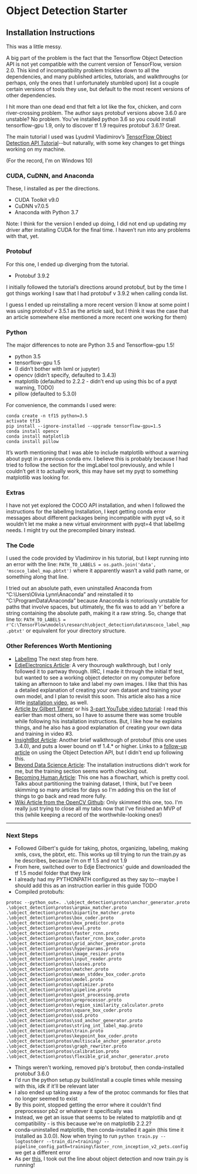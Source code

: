 # Object Detection Starter
## Installation Instructions
This was a little messy.

A big part of the problem is the fact that the Tensorflow Object Detection API is not yet compatible with the current version of TensorFlow, version 2.0. This kind of incompatibility problem trickles down to all the dependencies, and many published articles, tutorials, and walkthroughs (or perhaps, only the ones that I unfortunately stumbled upon) list a couple certain versions of tools they use, but default to the most recent versions of other dependencies. 

I hit more than one dead end that felt a lot like the fox, chicken, and corn river-crossing problem. The author says protobuf versions above 3.6.0 are unstable? No problem. You’ve installed python 3.6 so you could install tensorflow-gpu 1.9, only to discover tf 1.9 requires protobuf 3.6.1? Great.

The main tutorial I used was Lyudmil Vladimirov’s [TensorFlow Object Detection API Tutorial](https://tensorflow-object-detection-api-tutorial.readthedocs.io/en/latest/install.html)--but naturally, with some key changes to get things working on my machine.

(For the record, I'm on Windows 10)

### CUDA, CuDNN, and Anaconda
These, I installed as per the directions.

* CUDA Toolkit v9.0
* CuDNN v7.0.5
* Anaconda with Python 3.7

Note: I think for the version I ended up doing, I did not end up updating my driver after installing CUDA for the final time. I haven’t run into any problems with that, yet.

### Protobuf
For this one, I ended up diverging from the tutorial.

* Protobuf 3.9.2

I initially followed the tutorial’s directions around protobuf, but by the time I got things working I saw that I had protobuf v 3.9.2 when calling conda list.

I guess I ended up reinstalling a more recent version (I know at some point I was using protobuf v 3.5.1 as the article said, but I think it was the case that an article somewhere else mentioned a more recent one working for them)

### Python
The major differences to note are Python 3.5 and Tensorflow-gpu 1.5!

* python 3.5
* tensorflow-gpu 1.5
* (I didn’t bother with lxml or jupyter)
* opencv (didn’t specify, defaulted to 3.4.3)
* matplotlib (defaulted to 2.2.2 - didn’t end up using this bc of a pyqt warning, TODO)
* pillow (defaulted to 5.3.0)

For convenience, the commands I used were:

```
conda create -n tf15 python=3.5
activate tf15
pip install --ignore-installed --upgrade tensorflow-gpu=1.5
conda install opencv 
conda install matplotlib 
conda install pillow
```

It’s worth mentioning that I was able to include matplotlib without a warning about pyqt in a previous conda env. I believe this is probably because I had tried to follow the section for the imgLabel tool previously, and while I couldn’t get it to actually work, this may have set my pyqt to something matplotlib was looking for.

### Extras
I have not yet explored the COCO API installation, and when I followed the instructions for the labelImg Installation, I kept getting conda error messages about different packages being incompatible with pyqt v4, so it wouldn’t let me make a new virtual environment with pyqt=4 that labelImg needs. I might try out the precompiled binary instead.

### The Code
I used the code provided by Vladimirov in his tutorial, but I kept running into an error with the line:
`PATH_TO_LABELS = os.path.join('data', 'mscoco_label_map.pbtxt')`
where it apparently wasn’t a valid path name, or something along that line.

I tried out an absolute path, even uninstalled Anaconda from “C:\Users\Olivia Lynn\Anaconda” and reinstalled it to “C:\ProgramData\Anaconda” because Anaconda is notoriously unstable for paths that involve spaces, but ultimately, the fix was to add an ‘r’ before a string containing the absolute path, making it a raw string. So, change that line to:
`PATH_TO_LABELS = r'C:\TensorFlow\models\research\object_detection\data\mscoco_label_map.pbtxt'`
or equivalent for your directory structure.

### Other References Worth Mentioning
* [LabelImg](https://github.com/tzutalin/labelImg) The next step from here.
* [EdjeElectronics Article](https://github.com/EdjeElectronics/TensorFlow-Object-Detection-API-Tutorial-Train-Multiple-Objects-Windows-10): A very thourough walkthrough, but I only followed it to partway through. IIRC, I made it through the initial tf test, but wanted to see a working object detector on my computer before taking an afternoon to take and label my own images. I like that this has a detailed explanation of creating your own dataset and training your own model, and I plan to revisit this soon. This article also has a nice little [installation video](https://www.youtube.com/watch?v=Rgpfk6eYxJA), as well.
* [Article by Gilbert Tanner](https://gilberttanner.com/blog/installing-the-tensorflow-object-detection-api) or his [3-part YouTube video tutorial](https://www.youtube.com/watch?v=wdufj-pjE5c&feature=youtu.be): I read this earlier than most others, so I have to assume there was some trouble while following his installation instructions. But, I like how he explains things, and he also has a good explanation of creating your own data and training in video #3.
* [InsightBot Article](http://www.insightsbot.com/blog/1KYUd3/tensorflow-object-detection-api-windows-install-guide): Another brief walkthrough of protobuf (this one uses 3.4.0), and puts a lower bound on tf 1.4.* or higher. Links to a [follow-up article](http://www.insightsbot.com/blog/womeQ/tensorflow-object-detection-tutorial-on-images) on using the Object Detection API, but I didn't end up following this.
* [Beyond Data Science Article](https://towardsdatascience.com/custom-object-detection-for-non-data-scientists-70325fef2dbb): The installation instructions didn't work for me, but the training section seems worth checking out.
* [Becoming Human Article](https://becominghuman.ai/tensorflow-object-detection-api-tutorial-training-and-evaluating-custom-object-detector-ed2594afcf73): This one has a flowchart, which is pretty cool. Talks about partitioning the training dataset, I think, but I've been skimming so many articles for days so I'm adding this on the list of things to go back and read more fully.
* [Wiki Article from the OpenCV Github](https://github.com/opencv/opencv/wiki/TensorFlow-Object-Detection-API): Only skimmed this one, too. I'm really just trying to close all my tabs now that I've finished an MVP of this (while keeping a record of the worthwhile-looking ones!)

---

### Next Steps
* Followed Gilbert's guide for taking, photos, organizing, labeling, making xmls, csvs, the pbtxt, etc. This works up till trying to run the train.py as he describes, because I'm on tf 1.5 and not 1.9
* From here, switched over to Edje Electronics' guide and downloaded the tf 1.5 model folder that they link
* I already had my PYTHONPATH configured as they say to--maybe I should add this as an instruction earlier in this guide TODO
* Compiled protobufs:
```
protoc --python_out=. .\object_detection\protos\anchor_generator.proto .\object_detection\protos\argmax_matcher.proto .\object_detection\protos\bipartite_matcher.proto .\object_detection\protos\box_coder.proto .\object_detection\protos\box_predictor.proto .\object_detection\protos\eval.proto .\object_detection\protos\faster_rcnn.proto .\object_detection\protos\faster_rcnn_box_coder.proto .\object_detection\protos\grid_anchor_generator.proto .\object_detection\protos\hyperparams.proto .\object_detection\protos\image_resizer.proto .\object_detection\protos\input_reader.proto .\object_detection\protos\losses.proto .\object_detection\protos\matcher.proto .\object_detection\protos\mean_stddev_box_coder.proto .\object_detection\protos\model.proto .\object_detection\protos\optimizer.proto .\object_detection\protos\pipeline.proto .\object_detection\protos\post_processing.proto .\object_detection\protos\preprocessor.proto .\object_detection\protos\region_similarity_calculator.proto .\object_detection\protos\square_box_coder.proto .\object_detection\protos\ssd.proto .\object_detection\protos\ssd_anchor_generator.proto .\object_detection\protos\string_int_label_map.proto .\object_detection\protos\train.proto .\object_detection\protos\keypoint_box_coder.proto .\object_detection\protos\multiscale_anchor_generator.proto .\object_detection\protos\graph_rewriter.proto .\object_detection\protos\calibration.proto .\object_detection\protos\flexible_grid_anchor_generator.proto
```
* Things weren't working, removed pip's brotobuf, then conda-installed protobuf 3.6.0
* I'd run the python setup.py build/install a couple times while messing with this, idk if it'll be relevant later
* I also ended up taking away a few of the protoc commands for files that no longer seemed to exist
* By this point, stopped getting the error where it couldn't find preprocessor pb2 or whatever it specifically was
* Instead, we get an issue that seems to be related to matplotlib and qt compatibility - is this because we're on matplotlib 2.2.2?
* conda-uninstalled matplotlib, then conda-installed it again (this time it installed as 3.0.0). Now when trying to run `python train.py --logtostderr --train_dir=training/ --pipeline_config_path=training\faster_rcnn_inception_v2_pets.config` we get a different error 
* As per [this](https://github.com/tensorflow/models/issues/5451), I took out the line about object detection and now train.py is running!

